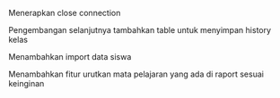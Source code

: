 Menerapkan close connection  
  
Pengembangan selanjutnya tambahkan table untuk menyimpan history kelas  
  
Menambahkan import data siswa  
  
Menambahkan fitur urutkan mata pelajaran yang ada di raport sesuai keinginan